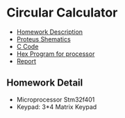 # Circular Calculator
- [Homework Description](https://github.com/mehditeymorian/Microprocessor-University/blob/main/CircularCalculator/ex2.pdf)
- [Proteus Shematics](https://github.com/mehditeymorian/Microprocessor-University/blob/main/CircularCalculator/HW2.pdsprj)
- [C Code](https://github.com/mehditeymorian/Microprocessor-University/blob/main/CircularCalculator/CODE.c)
- [Hex Program for processor](https://github.com/mehditeymorian/Microprocessor-University/blob/main/CircularCalculator/result.hex)
- [Report](https://github.com/mehditeymorian/Microprocessor-University/blob/main/CircularCalculator/Report.pdf)

## Homework Detail
- Microprocessor Stm32f401
- Keypad: 3*4 Matrix Keypad

